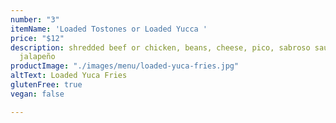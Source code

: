 ```yaml
---
number: "3"
itemName: 'Loaded Tostones or Loaded Yucca '
price: "$12"
description: shredded beef or chicken, beans, cheese, pico, sabroso sauce, house-pickled
  jalapeño
productImage: "./images/menu/loaded-yuca-fries.jpg"
altText: Loaded Yuca Fries
glutenFree: true
vegan: false

---
```

